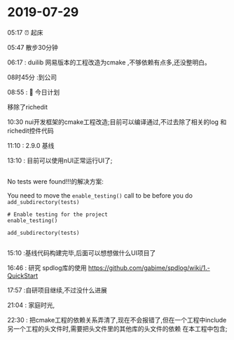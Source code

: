 # 2019-07-29

05:17 :alarm_clock: 起床

05:47 散步30分钟

06:17 : duilib 网易版本的工程改造为cmake ,不够依赖有点多,还没整明白。

08时45分 :到公司

08:55 :  :1st_place_medal: 今日计划

移除了richedit

10:30 nui开发框架的cmake工程改造;目前可以编译通过,不过去除了相关的log 和 richedit控件代码

11:10 : 2.9.0 基线

13:10 : 目前可以使用nUI正常运行UI了;

```

```

 No tests were found!!!的解决方案:

You need to move the `enable_testing()` call to be before you do `add_subdirectory(tests)`

```
# Enable testing for the project
enable_testing()

add_subdirectory(tests)
```

```

```

15:10 :基线代码构建完毕,后面可以想想做什么UI项目了

16:46 : 研究 spdlog库的使用 https://github.com/gabime/spdlog/wiki/1.-QuickStart

17:57 :自研项目继续,不过没什么进展

21:04 : 家庭时光,

22:30 : 把cmake工程的依赖关系弄清了,现在不会报错了,但在一个工程中include另一个工程的头文件时,需要把头文件里的其他库的头文件的依赖 在本工程中包含;